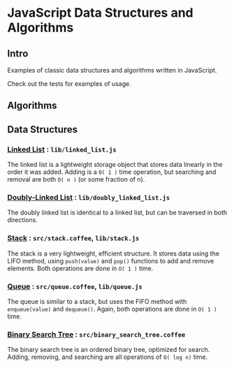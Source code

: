 # JavaScript Data Structures and Algorithms

## Intro

Examples of classic data structures and algorithms written in JavaScript.

Check out the tests for examples of usage.

## Algorithms

## Data Structures

### [Linked List](http://en.wikipedia.org/wiki/Linked_list) : `lib/linked_list.js`

The linked list is a lightweight storage object that stores data linearly in the order it was added. Adding is a `O( 1 )` time operation, but searching and removal are both `O( n )` (or some fraction of n).

### [Doubly-Linked List](http://en.wikipedia.org/wiki/Doubly_linked_list) : `lib/doubly_linked_list.js`

The doubly linked list is identical to a linked list, but can be traversed in both directions.

### [Stack](http://en.wikipedia.org/wiki/Stack_%28abstract_data_type%29) : `src/stack.coffee`, `lib/stack.js`

The stack is a very lightweight, efficient structure. It stores data using the LIFO method, using `push(value)` and `pop()` functions to add and remove elements. Both operations are done in `O( 1 )` time.

### [Queue](http://en.wikipedia.org/wiki/Queue_%28abstract_data_type%29) : `src/queue.coffee`, `lib/queue.js`

The queue is similar to a stack, but uses the FIFO method with `enqueue(value)` and `dequeue()`. Again, both operations are done in `O( 1 )` time.

### [Binary Search Tree]() : `src/binary_search_tree.coffee`

The binary search tree is an ordered binary tree, optimized for search. Adding, removing, and searching are all operations of `O( log n)` time.
